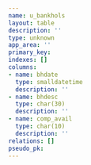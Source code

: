 ```yaml
---
name: u_bankhols
layout: table
description: ''
type: unknown
app_area: ''
primary_key: 
indexes: []
columns:
- name: bhdate
  type: smalldatetime
  description: ''
- name: bhdesc
  type: char(30)
  description: ''
- name: comp_avail
  type: char(10)
  description: ''
relations: []
pseudo_pk: 
---
```



